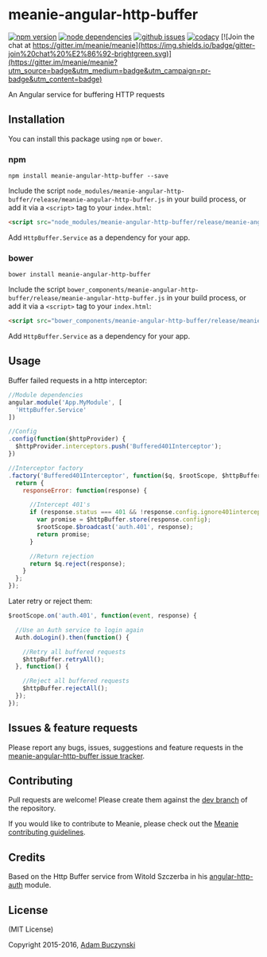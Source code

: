 # meanie-angular-http-buffer

[![npm version](https://img.shields.io/npm/v/meanie-angular-http-buffer.svg)](https://www.npmjs.com/package/meanie-angular-http-buffer)
[![node dependencies](https://david-dm.org/meanie/angular-http-buffer.svg)](https://david-dm.org/meanie/angular-http-buffer)
[![github issues](https://img.shields.io/github/issues/meanie/angular-http-buffer.svg)](https://github.com/meanie/angular-http-buffer/issues)
[![codacy](https://img.shields.io/codacy/1acac1b2744d4c42b21301ee6625d131.svg)](https://www.codacy.com/app/meanie/angular-http-buffer)
[![Join the chat at https://gitter.im/meanie/meanie](https://img.shields.io/badge/gitter-join%20chat%20%E2%86%92-brightgreen.svg)](https://gitter.im/meanie/meanie?utm_source=badge&utm_medium=badge&utm_campaign=pr-badge&utm_content=badge)

An Angular service for buffering HTTP requests

## Installation

You can install this package using `npm` or `bower`.

### npm

```shell
npm install meanie-angular-http-buffer --save
```

Include the script `node_modules/meanie-angular-http-buffer/release/meanie-angular-http-buffer.js` in your build process, or add it via a `<script>` tag to your `index.html`:

```html
<script src="node_modules/meanie-angular-http-buffer/release/meanie-angular-http-buffer.js"></script>
```

Add `HttpBuffer.Service` as a dependency for your app.

### bower

```shell
bower install meanie-angular-http-buffer
```

Include the script `bower_components/meanie-angular-http-buffer/release/meanie-angular-http-buffer.js` in your build process, or add it via a `<script>` tag to your `index.html`:

```html
<script src="bower_components/meanie-angular-http-buffer/release/meanie-angular-http-buffer.js"></script>
```

Add `HttpBuffer.Service` as a dependency for your app.

## Usage

Buffer failed requests in a http interceptor:

```js
//Module dependencies
angular.module('App.MyModule', [
  'HttpBuffer.Service'
])

//Config
.config(function($httpProvider) {
  $httpProvider.interceptors.push('Buffered401Interceptor');
})

//Interceptor factory
.factory('Buffered401Interceptor', function($q, $rootScope, $httpBuffer) {
  return {
    responseError: function(response) {

      //Intercept 401's
      if (response.status === 401 && !response.config.ignore401intercept) {
        var promise = $httpBuffer.store(response.config);
        $rootScope.$broadcast('auth.401', response);
        return promise;
      }

      //Return rejection
      return $q.reject(response);
    }
  };
});
```

Later retry or reject them:

```javascript
$rootScope.on('auth.401', function(event, response) {

  //Use an Auth service to login again
  Auth.doLogin().then(function() {

    //Retry all buffered requests
    $httpBuffer.retryAll();
  }, function() {

    //Reject all buffered requests
    $httpBuffer.rejectAll();
  });
});
```

## Issues & feature requests

Please report any bugs, issues, suggestions and feature requests in the [meanie-angular-http-buffer issue tracker](https://github.com/meanie/angular-http-buffer/issues).

## Contributing

Pull requests are welcome! Please create them against the [dev branch](https://github.com/meanie/angular-http-buffer/tree/dev) of the repository.

If you would like to contribute to Meanie, please check out the [Meanie contributing guidelines](https://github.com/meanie/meanie/blob/master/CONTRIBUTING.md).

## Credits

Based on the Http Buffer service from Witold Szczerba in his [angular-http-auth](https://github.com/witoldsz/angular-http-auth) module.

## License

(MIT License)

Copyright 2015-2016, [Adam Buczynski](http://adambuczynski.com)
